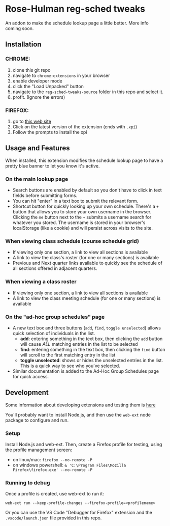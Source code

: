 # Rose-Hulman reg-sched tweaks
An addon to make the schedule lookup page a little better.  More info coming soon.

## Installation

### CHROME:
1. clone this git repo
2. navigate to `chrome:extensions` in your browser
3. enable developer mode
4. click the "Load Unpacked" button
5. navigate to the `reg-sched-tweaks-source` folder in this repo and select it.
6. profit.  (Ignore the errors)

### FIREFOX:
1. go to [this web site](https://www.rose-hulman.edu/~stammsl/rst)
2. Click on the latest version of the extension (ends with `.xpi`)
3. Follow the prompts to install the xpi

## Usage and Features

When installed, this extension modifies the schedule lookup page to have a pretty blue banner to let you know it's active.

### On the main lookup page
* Search buttons are enabled by default so you don't have to click in text fields before submitting forms.
* You can hit "enter" in a text box to submit the relevant form.
* Shortcut button for quickly looking up your own schedule.  There's a `+` button that allows you to store your own username in the browser. Clicking the `me` button next to the `+` submits a username search for whatever you stored.  The username is stored in your browser's localStorage (like a cookie) and will persist across visits to the site.

### When viewing class schedule (course schedule grid)
* If viewing only one section, a link to view all sections is available
* A link to view the class's roster (for one or many sections) is available
* Previous and Next quarter links available to quickly see the schedule of all sections offered in adjacent quarters.

### When viewing a class roster
* If viewing only one section, a link to view all sections is available
* A link to view the class meeting schedule (for one or many sections) is available

### On the "ad-hoc group schedules" page
* A new text box and three buttons (`add`, `find`, `toggle unselected`) allows quick selection of individuals in the list.
  - **add**: entering something in the text box, then clicking the `add` button will cause *ALL* matching entries in the list to be selected
  - **find**: entering something in the text box, then clicking the `find` button will scroll to the first matching entry in the list
  - **toggle unselected**: shows or hides the unselected entries in the list.  This is a quick way to see who you've selected.
* Similar documentation is added to the Ad-Hoc Group Schedules page for quick access.

## Development
Some information about developing extensions and testing them is [here](https://extensionworkshop.com/documentation/develop/getting-started-with-web-ext/#testing-out-an-extension)

You'll probably want to install Node.js, and then use the `web-ext` node package to configure and run.

### Setup
Install Node.js and web-ext.  Then, create a Firefox profile for testing, using the profile management screen:

- on linux/mac: `firefox --no-remote -P`
- on windows powershell: `& 'C:\Program Files\Mozilla Firefox\firefox.exe' --no-remote -P`

### Running to debug
Once a profile is created, use web-ext to run it:
```
web-ext run --keep-profile-changes --firefox-profile=<profilename>
```

Or you can use the VS Code "Debugger for Firefox" extension and the `.vscode/launch.json` file provided in this repo.